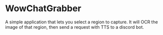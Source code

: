﻿# WowChatGrabber

A simple application that lets you select a region to capture.
It will OCR the image of that region, then send a request with TTS to a discord bot.
